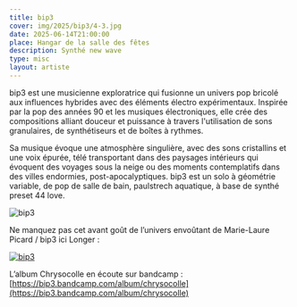 ```yaml
---
title: bip3
cover: img/2025/bip3/4-3.jpg
date: 2025-06-14T21:00:00
place: Hangar de la salle des fêtes
description: Synthé new wave
type: misc
layout: artiste
---
```

bip3 est une musicienne exploratrice qui fusionne un univers pop bricolé aux influences hybrides avec des éléments électro expérimentaux. Inspirée par la pop des années 90 et les musiques électroniques, elle crée des compositions alliant douceur et puissance à travers l'utilisation de sons granulaires, de synthétiseurs et de boîtes à rythmes. 

Sa musique évoque une atmosphère singulière, avec des sons cristallins et une voix épurée, télé transportant dans des paysages intérieurs qui évoquent des voyages sous la neige ou des moments contemplatifs dans des villes endormies, post-apocalyptiques. bip3 est un solo à géométrie variable, de pop de salle de bain, paulstrech aquatique, à base de synthé preset 44 love.

![bip3](/img/2025/bip3/0.jpg)

Ne manquez pas cet avant goût de l’univers envoûtant de Marie-Laure Picard / bip3 ici Longer : 

[![bip3](https://img.youtube.com/vi/Mfs0yWU7bsY/0.jpg)](https://www.youtube.com/watch?v=Mfs0yWU7bsY "bip3")

L’album Chrysocolle en écoute sur bandcamp : 
[https://bip3.bandcamp.com/album/chrysocolle](https://bip3.bandcamp.com/album/chrysocolle)
